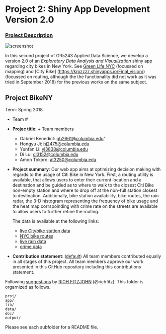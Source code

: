 # Project 2: Shiny App Development Version 2.0

### [Project Description](doc/project2_desc.md)

![screenshot](doc/screenshot2.png)

In this second project of GR5243 Applied Data Science, we develop a version 2.0 of an *Exploratory Data Analysis and Visualization* shiny app regarding city bikes in New York. See [Green Life NYC](https://wct2112.shinyapps.io/greenlivingnewyork/) (focussed on mapping) and [City Bike] (https://krozzzz.shinyapps.io/Final_vision/) (focussed on routing, although the the functionality did not work as it was tried in September 2018) for the previous works on the same subject. 

## Project BikeNY 
Term: Spring 2018

+ Team #
+ **Projec title**: + Team members
	 + Gabriel Benedict: gb2661@columbia.edu"
   + Hongyu Ji: hj2475@columbia.edu
   + Yunfan Li: yl3838@columbia.edu
   + Di Lu: dl3152@columbia.edu
   + Amon Tokoro: at3250@columbia.edu

+ **Project summary**: Our web app aims at optimizing decision making with regards to the usage of Citi Bike in New York. First, a routing utility is available, that allows users to enter their current location and a destination and be guided as to where to walk to the closest Citi Bike non-empty station and where to drop off at the non-full station closest to destination. Additionally, bike station availability, bike routes, the rain radar, the 3-D histogram representing the frequency of bike usage and the heat map corrspoinding with crime rate on the streets are available to allow users to further refine the routing.

  The data is available at the following links:
  + [live Citybike station data](https://www.citibikenyc.com/system-data)
  + [NYC bike routes](http://www.nyc.gov/html/dot/html/about/datafeeds.shtml)
  + [live rain data](http://mesonet.agron.iastate.edu)
  + [crime data](https://data.cityofnewyork.us/Public-Safety/NYC-crime/qb7u-rbmr)

+ **Contribution statement**: ([default](doc/a_note_on_contributions.md)) All team members contributed equally in all stages of this project. All team members approve our work presented in this GitHub repository including this contributions statement. 

Following [suggestions](http://nicercode.github.io/blog/2013-04-05-projects/) by [RICH FITZJOHN](http://nicercode.github.io/about/#Team) (@richfitz). This folder is orgarnized as follows.

```
proj/
app/
lib/
data/
doc/
output/
```

Please see each subfolder for a README file.

